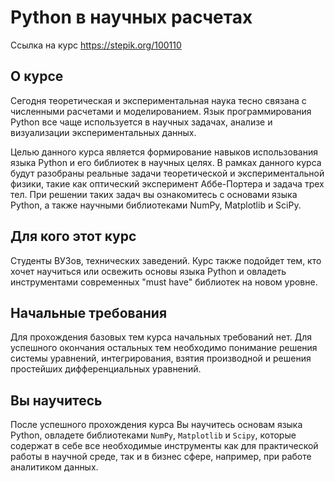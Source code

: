 # Python в научных расчетах

Ссылка на курс https://stepik.org/100110

## О курсе 

Сегодня теоретическая и экспериментальная наука тесно связана с численными расчетами и моделированием. Язык программирования Python все чаще используется в научных задачах, анализе и визуализации экспериментальных данных.

Целью данного курса является формирование навыков использования языка Python и его библиотек в научных целях. В рамках данного курса будут разобраны реальные задачи теоретической и экспериментальной физики, такие как оптический эксперимент Аббе-Портера и задача трех тел. При решении таких задач вы ознакомитесь с основами языка Python, а также научными библиотеками NumPy, Matplotlib и SciPy.


## Для кого этот курс

Студенты ВУЗов, технических заведений. Курс также подойдет тем, кто хочет научиться или освежить основы языка Python и овладеть инструментами современных "must have" библиотек на новом уровне.

## Начальные требования 

Для прохождения базовых тем курса начальных требований нет. Для успешного окончания остальных тем необходимо понимание решения системы уравнений, интегрирования, взятия производной и решения простейших дифференциальных уравнений.

## Вы научитесь

После успешного прохождения курса Вы научитесь основам языка Python, овладете библиотеками `NumPy`, `Matplotlib` и `Scipy`, которые содержат в себе все необходимые инструменты как для практической работы в научной среде, так и в бизнес сфере, например, при работе аналитиком данных.
